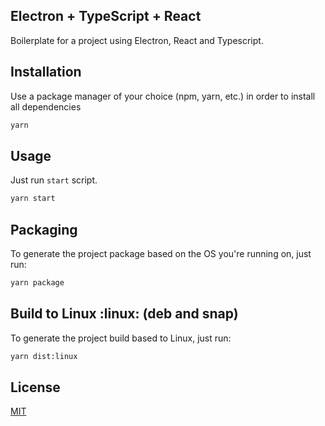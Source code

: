## Electron + TypeScript + React

Boilerplate for a project using Electron, React and Typescript.

## Installation

Use a package manager of your choice (npm, yarn, etc.) in order to install all dependencies

```bash
yarn
```

## Usage

Just run `start` script.

```bash
yarn start
```

## Packaging

To generate the project package based on the OS you're running on, just run:

```bash
yarn package
```

## Build to Linux :linux: (deb and snap)

To generate the project build based to Linux, just run:

```bash
yarn dist:linux
```

## License

[MIT](https://choosealicense.com/licenses/mit/)

